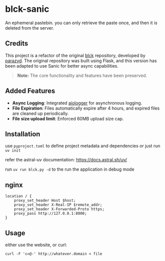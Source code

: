 # blck-sanic

An ephemeral pastebin. you can only retrieve the paste once, and then it is deleted from the server.

## Credits

This project is a refactor of the original [blck](https://github.com/parazyd/blck) repository, developed by [parazyd](https://github.com/parazyd). The original repository was built using Flask, and this version has been adapted to use Sanic for better async capabilities.

> **Note:**  The core functionality and features have been preserved.

## Added Features
- **Async Logging**: Integrated [aiologger](https://async-worker.github.io/aiologger/) for asynchronous logging.
- **File Expiration**: Files automatically expire after 4 hours, and expired files are cleaned up periodically.
- **File size upload limit**: Enforced 60MB upload size cap.

## Installation

use `pyproject.toml` to define project metadata and dependencies or just run `uv init`

refer  the astral-uv documentation: https://docs.astral.sh/uv/ 

run `uv run blck.py -d` to the run the application in debug mode 

nginx
-----

```
location / {
	proxy_set_header Host $host;
	proxy_set_header X-Real-IP $remote_addr;
	proxy_set_header X-Forwarded-Proto https;
	proxy_pass http://127.0.0.1:8000;
}
```


## Usage

either use the website, or curl:

```
curl -F 'c=@-' http://whatever.domain < file
```

